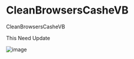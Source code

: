 # CleanBrowsersCasheVB
CleanBrowsersCasheVB

This Need Update

![image](https://user-images.githubusercontent.com/74623428/211709847-6a7eb402-309e-43ef-86fe-d8aabd1f1525.png)
